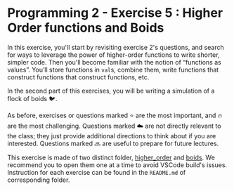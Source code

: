 # Programming 2 - Exercise 5 : Higher Order functions and Boids

In this exercise, you'll start by revisiting exercise 2's questions, and search for ways to leverage the power of higher-order functions to write shorter, simpler code. Then you'll become familiar with the notion of “functions as values”. You’ll store functions in `val`s, combine them, write functions that construct functions that construct functions, etc. 

In the second part of this exercises, you will be writing a simulation of a flock of boids 🐦. 

As before, exercises or questions marked ⭐️ are the most important, and 🔥 are the most challenging. Questions marked ☁️ are not directly relevant to the class; they just provide additional directions to think about if you are interested. Questions marked 🔜 are useful to prepare for future lectures.

This exercise is made of two distinct folder, [higher_order](higher_order) and [boids](boids). We recommend you to open them one at a time to avoid VSCode build's issues. Instruction for each exercise can be found in the `README.md` of corresponding folder. 
